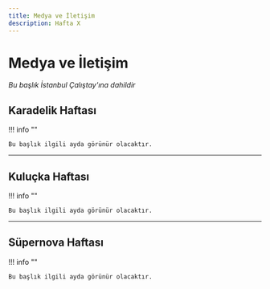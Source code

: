 ```yaml
---
title: Medya ve İletişim
description: Hafta X
---
```


# **Medya ve İletişim**

_Bu başlık İstanbul Çalıştay'ına dahildir_

## Karadelik Haftası

!!! info ""

    Bu başlık ilgili ayda görünür olacaktır.

---

## Kuluçka Haftası

!!! info ""

    Bu başlık ilgili ayda görünür olacaktır.

---

## Süpernova Haftası

!!! info ""

    Bu başlık ilgili ayda görünür olacaktır.
